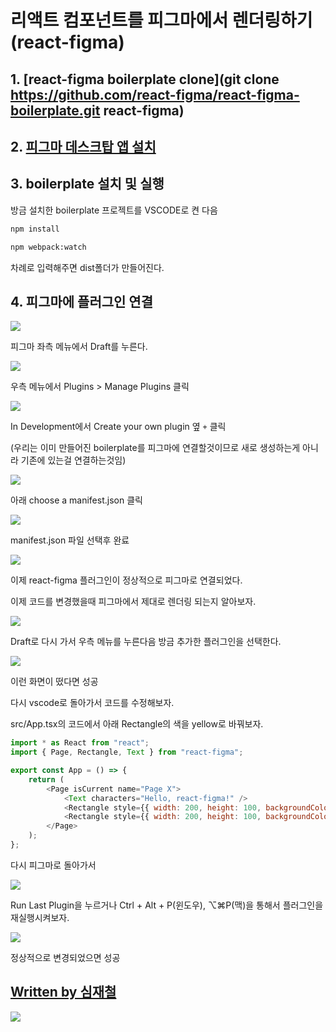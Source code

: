 # 리액트 컴포넌트를 피그마에서 렌더링하기 (react-figma)

## 1. [react-figma boilerplate clone](git clone https://github.com/react-figma/react-figma-boilerplate.git react-figma)

## 2. [피그마 데스크탑 앱 설치](https://www.figma.com/downloads/)

## 3. boilerplate 설치 및 실행

방금 설치한 boilerplate 프로젝트를 VSCODE로 켠 다음

```bash
npm install
```

```bash
npm webpack:watch
```

차례로 입력해주면 dist폴더가 만들어진다.

## 4. 피그마에 플러그인 연결

![](../.gitbook/assets/2020_09_07_09_20_43.png)

피그마 좌측 메뉴에서 Draft를 누른다.

![](../.gitbook/assets/2020_09_07_09_23_29.png)

우측 메뉴에서 Plugins > Manage Plugins 클릭

![](../.gitbook/assets/2020_09_07_09_24_09.png)

In Development에서 Create your own plugin 옆 `+` 클릭

(우리는 이미 만들어진 boilerplate를 피그마에 연결할것이므로 새로 생성하는게 아니라 기존에 있는걸 연결하는것임)

![](../.gitbook/assets/2020_09_07_09_24_48.png)

아래 choose a manifest.json 클릭

![](../.gitbook/assets/2020_09_07_09_25_17.png)

manifest.json 파일 선택후 완료

![](../.gitbook/assets/2020_09_07_09_25_35.png)

이제 react-figma 플러그인이 정상적으로 피그마로 연결되었다.

이제 코드를 변경했을때 피그마에서 제대로 렌더링 되는지 알아보자.

![](../.gitbook/assets/2020_09_07_09_26_48.png)

Draft로 다시 가서 우측 메뉴를 누른다음 방금 추가한 플러그인을 선택한다.

![](../.gitbook/assets/2020_09_07_09_29_12.png)

이런 화면이 떴다면 성공

다시 vscode로 돌아가서 코드를 수정해보자.

src/App.tsx의 코드에서 아래 Rectangle의 색을 yellow로 바꿔보자.

```js
import * as React from "react";
import { Page, Rectangle, Text } from "react-figma";

export const App = () => {
	return (
		<Page isCurrent name="Page X">
			<Text characters="Hello, react-figma!" />
			<Rectangle style={{ width: 200, height: 100, backgroundColor: "#0ddd25" }} />
			<Rectangle style={{ width: 200, height: 100, backgroundColor: "yellow" }} /> // yellow로 변경됨.
		</Page>
	);
};
```

다시 피그마로 돌아가서

![](../.gitbook/assets/2020_09_07_09_31_08.png)

Run Last Plugin을 누르거나 Ctrl + Alt + P(윈도우), ⌥⌘P(맥)을 통해서 플러그인을 재실행시켜보자.

![](../.gitbook/assets/2020_09_07_09_32_03.png)

정상적으로 변경되었으면 성공

## [Written by 심재철](https://github.com/simsimjae)

![](../.gitbook/assets/simsimjae.png)
